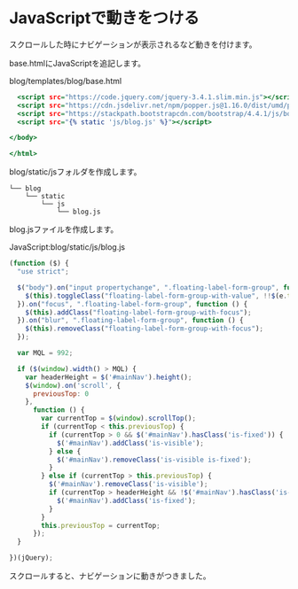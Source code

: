 # JavaScriptで動きをつける

スクロールした時にナビゲーションが表示されるなど動きを付けます。

base.htmlにJavaScriptを追記します。

blog/templates/blog/base.html

```html:blog/templates/blog/base.html
  <script src="https://code.jquery.com/jquery-3.4.1.slim.min.js"></script>
  <script src="https://cdn.jsdelivr.net/npm/popper.js@1.16.0/dist/umd/popper.min.js"></script>
  <script src="https://stackpath.bootstrapcdn.com/bootstrap/4.4.1/js/bootstrap.min.js"></script>
  <script src="{% static 'js/blog.js' %}"></script>

</body>

</html>
```

blog/static/jsフォルダを作成します。

```
└── blog
    └── static
        └── js
            └── blog.js
```

blog.jsファイルを作成します。

JavaScript:blog/static/js/blog.js
```JavaScript:blog/static/js/blog.js
(function ($) {
  "use strict";

  $("body").on("input propertychange", ".floating-label-form-group", function (e) {
    $(this).toggleClass("floating-label-form-group-with-value", !!$(e.target).val());
  }).on("focus", ".floating-label-form-group", function () {
    $(this).addClass("floating-label-form-group-with-focus");
  }).on("blur", ".floating-label-form-group", function () {
    $(this).removeClass("floating-label-form-group-with-focus");
  });

  var MQL = 992;

  if ($(window).width() > MQL) {
    var headerHeight = $('#mainNav').height();
    $(window).on('scroll', {
      previousTop: 0
    },
      function () {
        var currentTop = $(window).scrollTop();
        if (currentTop < this.previousTop) {
          if (currentTop > 0 && $('#mainNav').hasClass('is-fixed')) {
            $('#mainNav').addClass('is-visible');
          } else {
            $('#mainNav').removeClass('is-visible is-fixed');
          }
        } else if (currentTop > this.previousTop) {
          $('#mainNav').removeClass('is-visible');
          if (currentTop > headerHeight && !$('#mainNav').hasClass('is-fixed')) {
            $('#mainNav').addClass('is-fixed');
          }
        }
        this.previousTop = currentTop;
      });
  }

})(jQuery);
```

スクロールすると、ナビゲーションに動きがつきました。
